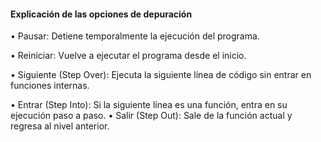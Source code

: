 #### Explicación de las opciones de depuración ####
  • Pausar: Detiene temporalmente la ejecución del programa.



  •	Reiniciar: Vuelve a ejecutar el programa desde el inicio.
	
 

  •	Siguiente (Step Over): Ejecuta la siguiente línea de código sin entrar en funciones internas.




  •	Entrar (Step Into): Si la siguiente línea es una función, entra en su ejecución paso a paso.
	•	Salir (Step Out): Sale de la función actual y regresa al nivel anterior.
